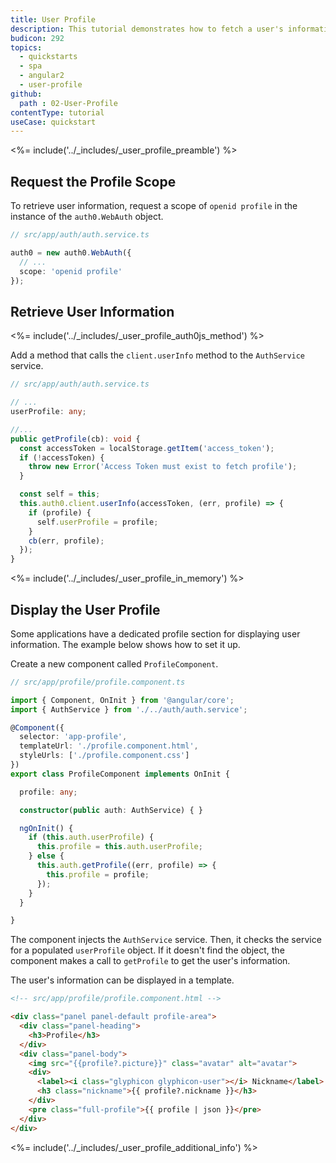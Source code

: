 ```yaml
---
title: User Profile
description: This tutorial demonstrates how to fetch a user's information from Auth0.
budicon: 292
topics:
  - quickstarts
  - spa
  - angular2
  - user-profile
github:
  path : 02-User-Profile
contentType: tutorial
useCase: quickstart
---
```

<%= include('../_includes/_user_profile_preamble') %>

## Request the Profile Scope

To retrieve user information, request a scope of `openid profile` in the instance of the `auth0.WebAuth` object. 

```ts
// src/app/auth/auth.service.ts

auth0 = new auth0.WebAuth({
  // ...
  scope: 'openid profile'
});
``` 

## Retrieve User Information

<%= include('../_includes/_user_profile_auth0js_method') %>

Add a method that calls the `client.userInfo` method to the `AuthService` service.

```ts
// src/app/auth/auth.service.ts

// ...
userProfile: any;

//...
public getProfile(cb): void {
  const accessToken = localStorage.getItem('access_token');
  if (!accessToken) {
    throw new Error('Access Token must exist to fetch profile');
  }

  const self = this;
  this.auth0.client.userInfo(accessToken, (err, profile) => {
    if (profile) {
      self.userProfile = profile;
    }
    cb(err, profile);
  });
}
```

<%= include('../_includes/_user_profile_in_memory') %>

## Display the User Profile

Some applications have a dedicated profile section for displaying user information. The example below shows how to set it up. 

Create a new component called `ProfileComponent`.

```ts
// src/app/profile/profile.component.ts

import { Component, OnInit } from '@angular/core';
import { AuthService } from './../auth/auth.service';

@Component({
  selector: 'app-profile',
  templateUrl: './profile.component.html',
  styleUrls: ['./profile.component.css']
})
export class ProfileComponent implements OnInit {

  profile: any;

  constructor(public auth: AuthService) { }

  ngOnInit() {
    if (this.auth.userProfile) {
      this.profile = this.auth.userProfile;
    } else {
      this.auth.getProfile((err, profile) => {
        this.profile = profile;
      });
    }
  }

}
```

The component injects the `AuthService` service. Then, it checks the service for a populated `userProfile` object. If it doesn't find the object, the component makes a call to `getProfile` to get the user's information.

The user's information can be displayed in a template.

```html
<!-- src/app/profile/profile.component.html -->

<div class="panel panel-default profile-area">
  <div class="panel-heading">
    <h3>Profile</h3>
  </div>
  <div class="panel-body">
    <img src="{{profile?.picture}}" class="avatar" alt="avatar">
    <div>
      <label><i class="glyphicon glyphicon-user"></i> Nickname</label>
      <h3 class="nickname">{{ profile?.nickname }}</h3>
    </div>
    <pre class="full-profile">{{ profile | json }}</pre>
  </div>
</div>
```

<%= include('../_includes/_user_profile_additional_info') %>
